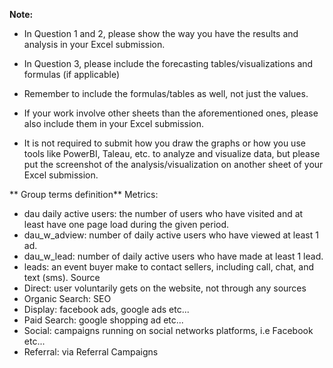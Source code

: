 **Note:**
- In Question 1 and 2, please show the way you have the results and analysis in your Excel submission.

- In Question 3, please include the forecasting tables/visualizations and formulas (if applicable)

- Remember to include the formulas/tables as well, not just the values. 

- If your work involve other sheets than the aforementioned ones, please also include them in your Excel submission. 

- It is not required to submit how you draw the graphs or how you use tools like PowerBI, Taleau, etc.
  to analyze and visualize data, but please put the screenshot of the analysis/visualization on another sheet of your Excel submission.

**  Group	terms	definition**
Metrics:
- dau	daily active users: the number of users who have visited and at least have one page load during the given period. 
- dau_w_adview:	number of daily active users who have viewed at least 1 ad. 
-	dau_w_lead:	number of daily active users who have made at least 1 lead.
-	leads:	an event buyer make to contact sellers, including call, chat, and text (sms). 
Source
-	Direct:	user voluntarily gets on the website, not through any sources
-	Organic Search:	SEO
-	Display: facebook ads, google ads etc...
-	Paid Search: google shopping ad etc...
-	Social: 	campaigns running on social networks platforms, i.e Facebook etc...
-	Referral: 	via Referral Campaigns
